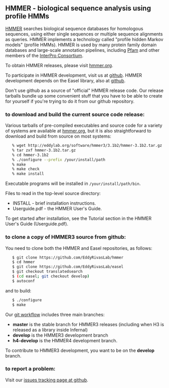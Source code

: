 ## HMMER - biological sequence analysis using profile HMMs

[HMMER](http://hmmer.org) searches biological sequence databases for homologous sequences,
using either single sequences or multiple sequence alignments as
queries. HMMER implements a technology called "profile hidden Markov
models" (profile HMMs). HMMER is used by many protein family domain
databases and large-scale annotation pipelines, including
[Pfam](http://pfam.xfam.org) and other members of the
[InterPro Consortium](http://www.ebi.ac.uk/interpro/).

To obtain HMMER releases, please visit [hmmer.org](http://hmmer.org).

To participate in HMMER development, visit us at
[github](https://github.com/EddyRivasLab/hmmer).  HMMER development
depends on the Easel library, also at
[github](https://github.com/EddyRivasLab/easel).

Don't use github as a source of "official" HMMER release code.  Our
release tarballs bundle up some convenient stuff that you have to be
able to create for yourself if you're trying to do it from our github
repository.


### to download and build the current source code release:

Various tarballs of pre-compiled executables and source code for a
variety of systems are available at [hmmer.org](http://hmmer.org), but
it is also straightforward to download and build from source on most
systems:

```bash
   % wget http://eddylab.org/software/hmmer3/3.1b2/hmmer-3.1b2.tar.gz
   % tar zxf hmmer-3.1b2.tar.gz
   % cd hmmer-3.1b2
   % ./configure --prefix /your/install/path
   % make
   % make check
   % make install
``` 

Executable programs will be installed in `/your/install/path/bin`.

Files to read in the top-level source directory:
   * INSTALL - brief installation instructions.
   * Userguide.pdf - the HMMER User's Guide.
 
To get started after installation, see the Tutorial section in the
HMMER User's Guide (Userguide.pdf).


### to clone a copy of HMMER3 source from github:

You need to clone both the HMMER and Easel repositories, as follows:

```bash
   $ git clone https://github.com/EddyRivasLab/hmmer
   $ cd hmmer
   $ git clone https://github.com/EddyRivasLab/easel
   $ git checkout translatedsearch
   $ (cd easel; git checkout develop)
   $ autoconf
```

and to build:

```bash
   $ ./configure
   $ make
```


Our [git workflow](https://github.com/EddyRivasLab/hmmer/wiki/Git-workflow)
includes three main branches:

 * **master** is the stable branch for HMMER3 releases (including when
   H3 is released as a library inside Infernal)
 * **develop** is the HMMER3 development branch
 * **h4-develop** is the HMMER4 development branch.

To contribute to HMMER3 development, you want to be on the **develop**
branch.


### to report a problem:

Visit our
[issues tracking page at github](https://github.com/EddyRivasLab/hmmer/issues).




